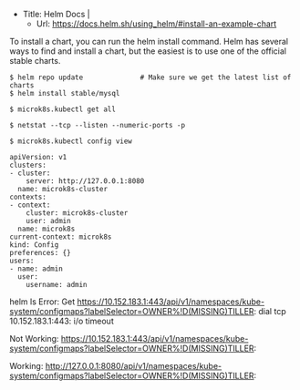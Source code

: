 * Title:	Helm Docs |
  * Url:	https://docs.helm.sh/using_helm/#install-an-example-chart

To install a chart, you can run the helm install command. 
Helm has several ways to find and install a chart, 
but the easiest is to use one of the official stable charts.

```
$ helm repo update              # Make sure we get the latest list of charts
$ helm install stable/mysql
```

```
$ microk8s.kubectl get all
```

```
$ netstat --tcp --listen --numeric-ports -p
```

```
$ microk8s.kubectl config view

apiVersion: v1
clusters:
- cluster:
    server: http://127.0.0.1:8080
  name: microk8s-cluster
contexts:
- context:
    cluster: microk8s-cluster
    user: admin
  name: microk8s
current-context: microk8s
kind: Config
preferences: {}
users:
- name: admin
  user:
    username: admin
```

helm ls
Error: Get https://10.152.183.1:443/api/v1/namespaces/kube-system/configmaps?labelSelector=OWNER%!D(MISSING)TILLER: dial tcp 10.152.183.1:443: i/o timeout

Not Working:
https://10.152.183.1:443/api/v1/namespaces/kube-system/configmaps?labelSelector=OWNER%!D(MISSING)TILLER:

Working:
http://127.0.0.1:8080/api/v1/namespaces/kube-system/configmaps?labelSelector=OWNER%!D(MISSING)TILLER: